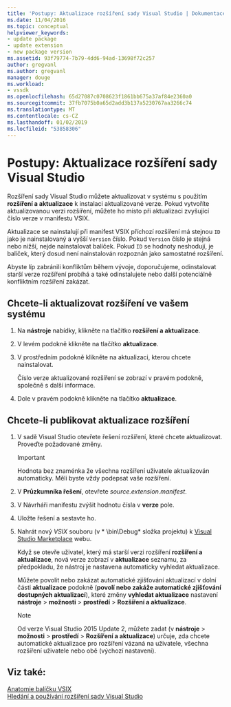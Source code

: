 ```yaml
---
title: 'Postupy: Aktualizace rozšíření sady Visual Studio | Dokumentace Microsoftu'
ms.date: 11/04/2016
ms.topic: conceptual
helpviewer_keywords:
- update package
- update extension
- new package version
ms.assetid: 93f79774-7b79-4dd6-94ad-13698f72c257
author: gregvanl
ms.author: gregvanl
manager: douge
ms.workload:
- vssdk
ms.openlocfilehash: 65d27087c0708623f1861bb675a37af84e2360a0
ms.sourcegitcommit: 37fb7075b0a65d2add3b137a5230767aa3266c74
ms.translationtype: MT
ms.contentlocale: cs-CZ
ms.lasthandoff: 01/02/2019
ms.locfileid: "53858306"
---
```

# <a name="how-to-update-a-visual-studio-extension"></a>Postupy: Aktualizace rozšíření sady Visual Studio
Rozšíření sady Visual Studio můžete aktualizovat v systému s použitím **rozšíření a aktualizace** k instalaci aktualizované verze. Pokud vytvoříte aktualizovanou verzi rozšíření, můžete ho místo při aktualizaci zvyšující číslo verze v manifestu VSIX.  
  
 Aktualizace se nainstalují při manifest VSIX příchozí rozšíření má stejnou `ID` jako je nainstalovaný a vyšší `Version` číslo. Pokud `Version` číslo je stejná nebo nižší, nejde nainstalovat balíček. Pokud `ID` se hodnoty neshodují, je balíček, který dosud není nainstalován rozpoznán jako samostatné rozšíření.  
  
 Abyste líp zabránili konfliktům během vývoje, doporučujeme, odinstalovat starší verze rozšíření probíhá a také odinstalujete nebo další potenciálně konfliktním rozšíření zakázat.  
  
## <a name="to-update-an-extension-on-your-system"></a>Chcete-li aktualizovat rozšíření ve vašem systému  
  
1.  Na **nástroje** nabídky, klikněte na tlačítko **rozšíření a aktualizace**.  
  
2.  V levém podokně klikněte na tlačítko **aktualizace**.  
  
3.  V prostředním podokně klikněte na aktualizaci, kterou chcete nainstalovat.  
  
     Číslo verze aktualizované rozšíření se zobrazí v pravém podokně, společně s další informace.  
  
4.  Dole v pravém podokně klikněte na tlačítko **aktualizace**.  
  
## <a name="to-publish-an-update-of-an-extension"></a>Chcete-li publikovat aktualizace rozšíření  
  
1.  V sadě Visual Studio otevřete řešení rozšíření, které chcete aktualizovat. Proveďte požadované změny.  
  
    > [!IMPORTANT]
    >  Hodnota bez znaménka že všechna rozšíření uživatele aktualizován automaticky. Měli byste vždy podepsat vaše rozšíření.  
  
2.  V **Průzkumníka řešení**, otevřete *source.extension.manifest*.  
  
3.  V Návrháři manifestu zvýšit hodnotu čísla v **verze** pole.  
  
4.  Uložte řešení a sestavte ho.  
  
5.  Nahrát nový *VSIX* souboru (v * \bin\Debug\* složka projektu) k [Visual Studio Marketplace](https://marketplace.visualstudio.com/vs) webu.  
  
     Když se otevře uživatel, který má starší verzi rozšíření **rozšíření a aktualizace**, nová verze zobrazí v **aktualizace** seznamu, za předpokladu, že nástroj je nastavena automaticky vyhledat aktualizace.  
  
     Můžete povolit nebo zakázat automatické zjišťování aktualizací v dolní části **aktualizace** podokně (**povolí nebo zakáže automatické zjišťování dostupných aktualizací**), které změny **vyhledat aktualizace** nastavení **nástroje** > **možnosti** > **prostředí**  >  **Rozšíření a aktualizace**.  
  
    > [!NOTE]
    >  Od verze Visual Studio 2015 Update 2, můžete zadat (v **nástroje** > **možnosti** > **prostředí**  >  **Rozšíření a aktualizace**) určuje, zda chcete automatické aktualizace pro rozšíření vázaná na uživatele, všechna rozšíření uživatele nebo obě (výchozí nastavení).  
  
## <a name="see-also"></a>Viz také:  
 [Anatomie balíčku VSIX](../extensibility/anatomy-of-a-vsix-package.md)   
 [Hledání a používání rozšíření sady Visual Studio](../ide/finding-and-using-visual-studio-extensions.md)